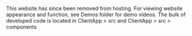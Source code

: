 This website has since been removed from hosting. For viewing website appearance and function, see Demos folder for demo videos.
The bulk of developed code is located in ClientApp > src and ClientApp > src > components
